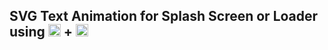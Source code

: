 ## SVG Text Animation for Splash Screen or Loader using <img src="https://cdn.worldvectorlogo.com/logos/html-5.svg" width=20> + <img src="https://i.pinimg.com/originals/5c/28/0e/5c280ea8cb9504b5d28d46693bb890a4.png" width=20>
